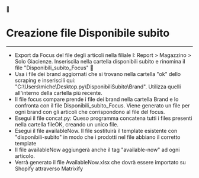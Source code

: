 :cowboy_hat_face:
# **Creazione file Disponibile subito**
---
+ Export da Focus del file degli articoli nella filiale I: Report > Magazzino > Solo Giacienze. Inseriscila nella cartella disponibili subito e rinomina il file "Disponibili_subito_Focus"
  :crocodile:
+ Usa i file dei brand aggiornati che si trovano nella cartella "ok" dello scraping e inseriscili qui: "C:\Users\miche\Desktop\.py\DisponibiliSubito\Brand". Utilizza quelli all'interno della cartella più recente. 
+ Il file focus compare prende i file dei brand nella cartella Brand e lo confronta con il file Disponibili_subito_Focus. Viene generato un file per ogni brand con gli articoli che corrispondono al file del focus.
+ Esegui il file concat.py: Queso programma concatena tutti i files presenti nella cartella fileOK, creando un unico file.
+ Esegui il file availableNow. Il file sostituirà il template esistente con "disponibili-subito" in modo che i prodotti nel file abbiano il corretto template
+ Il file availableNow aggiungerà anche il tag "available-now" ad ogni articolo.
+ Verrà generato il file AvailableNow.xlsx che dovrà essere importato su Shopify attraverso Matrixify

